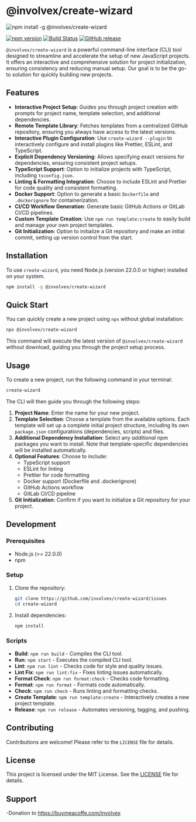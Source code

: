 <!-- @format -->

# @involvex/create-wizard

![npm install -g @involvex/create-wizard](https://via.placeholder.com/800x200.png?text=npm+install+-g+%40involvex%2Fcreate-wizard)

[![npm version](https://badge.fury.io/js/%40involvex%2Fcreate-wizard.svg)](https://badge.fury.io/js/%40involvex%2Fcreate-wizard)
[![Build Status](https://github.com/involvex/create-wizard/actions/workflows/ci-release.yml/badge.svg)](https://github.com/involvex/create-wizard/actions/workflows/ci-release.yml)
[![GitHub release](https://img.shields.io/github/release/involvex/create-wizard.svg)](https://github.com/involvex/create-wizard/releases/)

`@involvex/create-wizard` is a powerful command-line interface (CLI) tool designed to streamline and accelerate the setup of new JavaScript projects. It offers an interactive and comprehensive solution for project initialization, ensuring consistency and reducing manual setup. Our goal is to be the go-to solution for quickly building new projects.

## Features

-   **Interactive Project Setup**: Guides you through project creation with prompts for project name, template selection, and additional dependencies.
-   **Remote Template Library**: Fetches templates from a centralized GitHub repository, ensuring you always have access to the latest versions.
-   **Interactive Plugin Configuration**: Use `create-wizard --plugin` to interactively configure and install plugins like Prettier, ESLint, and TypeScript.
-   **Explicit Dependency Versioning**: Allows specifying exact versions for dependencies, ensuring consistent project setups.
-   **TypeScript Support**: Option to initialize projects with TypeScript, including `tsconfig.json`.
-   **Linting & Formatting Integration**: Choose to include ESLint and Prettier for code quality and consistent formatting.
-   **Docker Support**: Option to generate a basic `Dockerfile` and `.dockerignore` for containerization.
-   **CI/CD Workflow Generation**: Generate basic GitHub Actions or GitLab CI/CD pipelines.
-   **Custom Template Creation**: Use `npm run template:create` to easily build and manage your own project templates.
-   **Git Initialization**: Option to initialize a Git repository and make an initial commit, setting up version control from the start.

## Installation

To use `create-wizard`, you need Node.js (version 22.0.0 or higher) installed on your system.

```bash
npm install -g @involvex/create-wizard
```

## Quick Start

You can quickly create a new project using `npx` without global installation:

```bash
npx @involvex/create-wizard
```

This command will execute the latest version of `@involvex/create-wizard` without download, guiding you through the project setup process.

## Usage

To create a new project, run the following command in your terminal:

```bash
create-wizard
```

The CLI will then guide you through the following steps:

1.  **Project Name**: Enter the name for your new project.
2.  **Template Selection**: Choose a template from the available options. Each template will set up a complete initial project structure, including its own `package.json` configurations (dependencies, scripts) and files.
3.  **Additional Dependency Installation**: Select any _additional_ npm packages you want to install. Note that template-specific dependencies will be installed automatically.
4.  **Optional Features**: Choose to include:
    *   TypeScript support
    *   ESLint for linting
    *   Prettier for code formatting
    *   Docker support (Dockerfile and .dockerignore)
    *   GitHub Actions workflow
    *   GitLab CI/CD pipeline
5.  **Git Initialization**: Confirm if you want to initialize a Git repository for your project.

## Development

### Prerequisites

- Node.js (>= 22.0.0)
- npm

### Setup

1.  Clone the repository:
    ```bash
    git clone https://github.com/involvex/create-wizard/issues
    cd create-wizard
    ```
2.  Install dependencies:
    ```bash
    npm install
    ```

### Scripts

-   **Build**: `npm run build` - Compiles the CLI tool.
-   **Run**: `npm start` - Executes the compiled CLI tool.
-   **Lint**: `npm run lint` - Checks code for style and quality issues.
-   **Lint Fix**: `npm run lint:fix` - Fixes linting issues automatically.
-   **Format Check**: `npm run format:check` - Checks code formatting.
-   **Format**: `npm run format` - Formats code automatically.
-   **Check**: `npm run check` - Runs linting and formatting checks.
-   **Create Template**: `npm run template:create` - Interactively creates a new project template.
-   **Release**: `npm run release` - Automates versioning, tagging, and pushing.

## Contributing

Contributions are welcome! Please refer to the `LICENSE` file for details.

## License

This project is licensed under the MIT License. See the [LICENSE](LICENSE) file for details.

## Support

-Donation to https://buymeacoffe.com/involvex